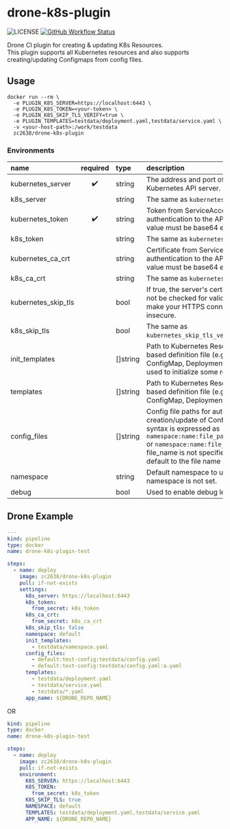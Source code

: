 # drone-k8s-plugin

![LICENSE](https://img.shields.io/github/license/zc2638/drone-k8s-plugin.svg?style=flat-square&color=blue)
[![GitHub Workflow Status](https://img.shields.io/github/workflow/status/zc2638/drone-k8s-plugin/Main%20CI%20WorkFlow/main?logo=github&style=flat-square)](https://github.com/zc2638/drone-k8s-plugin/actions)

Drone CI plugin for creating & updating K8s Resources.  
This plugin supports all Kubernetes resources and also supports creating/updating Configmaps from config files.

## Usage

```shell
docker run --rm \
  -e PLUGIN_K8S_SERVER=https://localhost:6443 \
  -e PLUGIN_K8S_TOKEN=<your-token> \
  -e PLUGIN_K8S_SKIP_TLS_VERIFY=true \
  -e PLUGIN_TEMPLATES=testdata/deployment.yaml,testdata/service.yaml \
  -v <your-host-path>:/work/testdata
  zc2638/drone-k8s-plugin
```

### Environments

| name                | required | type     | description                                                                                                                                                                                                                                                                  |
|:--------------------|:--------:|:---------|:-----------------------------------------------------------------------------------------------------------------------------------------------------------------------------------------------------------------------------------------------------------------------------|
| kubernetes_server   |    ✔️    | string   | The address and port of the Kubernetes API server.                                                                                                                                                                                                                           |
| k8s_server          |    ️     | string   | The same as `kubernetes_server`.                                                                                                                                                                                                                                             |
| kubernetes_token    |    ✔️    | string   | Token from ServiceAccount for authentication to the API server. The value must be base64 encoded.                                                                                                                                                                            |
| k8s_token           |    ️     | string   | The same as `kubernetes_token`.                                                                                                                                                                                                                                              |
| kubernetes_ca_crt   |    ️     | string   | Certificate from ServiceAccount for authentication to the API server. The value must be base64 encoded.                                                                                                                                                                      |
| k8s_ca_crt          |    ️     | string   | The same as `kubernetes_ca_crt`.                                                                                                                                                                                                                                             |
| kubernetes_skip_tls |    ️     | bool     | If true, the server's certificate will not be checked for validity. This will make your HTTPS connections insecure.                                                                                                                                                          |
| k8s_skip_tls        |    ️     | bool     | The same as `kubernetes_skip_tls_verify`.                                                                                                                                                                                                                                    |
| init_templates      |    ️     | []string | Path to Kubernetes Resource yaml based definition file (e.g. ConfigMap, Deployment or others), used to initialize some resources.                                                                                                                                            |
| templates           |    ️     | []string | Path to Kubernetes Resource yaml based definition file (e.g. ConfigMap, Deployment or others).                                                                                                                                                                               |
| config_files        |    ️     | []string | Config file paths for automatic creation/update of ConfigMap.The syntax is expressed as `namespace:name:file_path:file_name` or `namespace:name:file_path`, when file_name is not specified, it will default to the file name of file_path.                                  |
| namespace           |    ️     | string   | Default namespace to use when namespace is not set.                                                                                                                                                                                                                          |
| debug               |    ️     | bool     | Used to enable debug level logging.                                                                                                                                                                                                                                          |

## Drone Example

```yaml
---
kind: pipeline
type: docker
name: drone-k8s-plugin-test

steps:
  - name: deploy
    image: zc2638/drone-k8s-plugin
    pull: if-not-exists
    settings:
      k8s_server: https://localhost:6443
      k8s_token:
        from_secret: k8s_token
      k8s_ca_crt:
        from_secret: k8s_ca_crt
      k8s_skip_tls: false
      namespace: default
      init_templates:
        - testdata/namespace.yaml
      config_files:
        - default:test-config:testdata/config.yaml
        - default:test-config:testdata/config.yaml:a.yaml
      templates:
        - testdata/deployment.yaml
        - testdata/service.yaml
        - testdata/*.yaml
      app_name: ${DRONE_REPO_NAME}
```

OR

```yaml
kind: pipeline
type: docker
name: drone-k8s-plugin-test

steps:
  - name: deploy
    image: zc2638/drone-k8s-plugin
    pull: if-not-exists
    environment:
      K8S_SERVER: https://localhost:6443
      K8S_TOKEN:
        from_secret: k8s_token
      K8S_SKIP_TLS: true
      NAMESPACE: default
      TEMPLATES: testdata/deployment.yaml,testdata/service.yaml
      APP_NAME: ${DRONE_REPO_NAME}
```